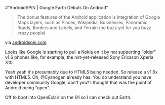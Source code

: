 #"AndroidSPIN | Google Earth Debuts On Android"


 <div class="posterous_bookmarklet_entry">
 <blockquote class="posterous_medium_quote">The bonus features of the Android application is integration of Google Maps layers, such as Places, Wikipedia, Businesses, Panoramic, Roads, Borders and Labels, and Terrain (no buzz yet for you buzz crazy people)</blockquote>

<div class="posterous_quote_citation">via <a href="http://www.androidspin.com/2010/02/22/google-earth-debuts-on-android/">androidspin.com</a></div>
 <p>Looks like Google is starting to pull a Nokia on it by not supporting "older" v1.6 phones like, for example, the not-yet-released Sony Ericsson Xperia X10.
</p><p>Yeah yeah it's presumably due to HTML5 being needed. So release a v1.6x with HTML5. Oh, @Cyanogen already has. You do understand you have developer community Google, don't you? I thought that was the point of Android being "open".
</p><p>Off to boot into OpenEclair on the G1 so I can check out Earth.</p></div>
 